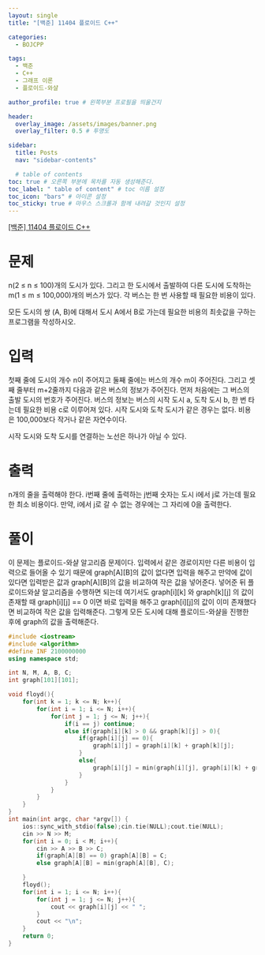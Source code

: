 ```yaml
---
layout: single
title: "[백준] 11404 플로이드 C++"

categories:
  - BOJCPP

tags:
  - 백준
  - C++
  - 그래프 이론
  - 플로이드-와샬

author_profile: true # 왼쪽부분 프로필을 띄울건지

header:
  overlay_image: /assets/images/banner.png
  overlay_filter: 0.5 # 투명도

sidebar:
  title: Posts
  nav: "sidebar-contents"

  # table of contents
toc: true # 오른쪽 부분에 목차를 자동 생성해준다.
toc_label: " table of content" # toc 이름 설정
toc_icon: "bars" # 아이콘 설정
toc_sticky: true # 마우스 스크롤과 함께 내려갈 것인지 설정
---
```


<a href="https://www.acmicpc.net/problem/11404" title="문제링크" target="_blank">[백준] 11404 플로이드 C++</a>

# 문제

n(2 ≤ n ≤ 100)개의 도시가 있다. 그리고 한 도시에서 출발하여 다른 도시에 도착하는 m(1 ≤ m ≤ 100,000)개의 버스가 있다. 각 버스는 한 번 사용할 때 필요한 비용이 있다.

모든 도시의 쌍 (A, B)에 대해서 도시 A에서 B로 가는데 필요한 비용의 최솟값을 구하는 프로그램을 작성하시오.

# 입력

첫째 줄에 도시의 개수 n이 주어지고 둘째 줄에는 버스의 개수 m이 주어진다. 그리고 셋째 줄부터 m+2줄까지 다음과 같은 버스의 정보가 주어진다. 먼저 처음에는 그 버스의 출발 도시의 번호가 주어진다. 버스의 정보는 버스의 시작 도시 a, 도착 도시 b, 한 번 타는데 필요한 비용 c로 이루어져 있다. 시작 도시와 도착 도시가 같은 경우는 없다. 비용은 100,000보다 작거나 같은 자연수이다.

시작 도시와 도착 도시를 연결하는 노선은 하나가 아닐 수 있다.

# 출력

n개의 줄을 출력해야 한다. i번째 줄에 출력하는 j번째 숫자는 도시 i에서 j로 가는데 필요한 최소 비용이다. 만약, i에서 j로 갈 수 없는 경우에는 그 자리에 0을 출력한다.

# 풀이

이 문제는 플로이드-와샬 알고리즘 문제이다. 입력에서 같은 경로이지만 다른 비용이 입력으로 들어올 수 있기 때문에 graph\[A\]\[B\]의 값이 없다면 입력을 해주고 만약에 값이 있다면 입력받은 값과 graph\[A\]\[B\]의 값을 비교하여 작은 값을 넣어준다. 넣어준 뒤 플로이드와샬 알고리즘을 수행하면 되는데 여기서도 graph\[i\]\[k\] 와 graph\[k\]\[j\] 의 값이 존재할 때 graph\[i\]\[j\] == 0 이면 바로 입력을 해주고 graph\[i\]\[j\]의 값이 이미 존재했다면 비교하여 작은 값을 입력해준다. 그렇게 모든 도시에 대해 플로이드-와샬을 진행한 후에 graph의 값을 출력해준다.

```c++
#include <iostream>
#include <algorithm>
#define INF 2100000000
using namespace std;

int N, M, A, B, C;
int graph[101][101];

void floyd(){
    for(int k = 1; k <= N; k++){
        for(int i = 1; i <= N; i++){
            for(int j = 1; j <= N; j++){
                if(i == j) continue;
                else if(graph[i][k] > 0 && graph[k][j] > 0){
                    if(graph[i][j] == 0){
                        graph[i][j] = graph[i][k] + graph[k][j];
                    }
                    else{
                        graph[i][j] = min(graph[i][j], graph[i][k] + graph[k][j]);
                    }
                }
            }
        }
    }
}
int main(int argc, char *argv[]) {
    ios::sync_with_stdio(false);cin.tie(NULL);cout.tie(NULL);
    cin >> N >> M;
    for(int i = 0; i < M; i++){
        cin >> A >> B >> C;
        if(graph[A][B] == 0) graph[A][B] = C;
        else graph[A][B] = min(graph[A][B], C);

    }
    floyd();
    for(int i = 1; i <= N; i++){
        for(int j = 1; j <= N; j++){
            cout << graph[i][j] << " ";
        }
        cout << "\n";
    }
    return 0;
}
```
